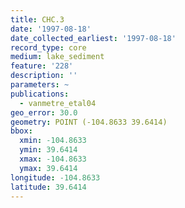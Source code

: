 ```yaml
---
title: CHC.3
date: '1997-08-18'
date_collected_earliest: '1997-08-18'
record_type: core
medium: lake_sediment
feature: '228'
description: ''
parameters: ~
publications:
  - vanmetre_etal04
geo_error: 30.0
geometry: POINT (-104.8633 39.6414)
bbox:
  xmin: -104.8633
  ymin: 39.6414
  xmax: -104.8633
  ymax: 39.6414
longitude: -104.8633
latitude: 39.6414
---
```

